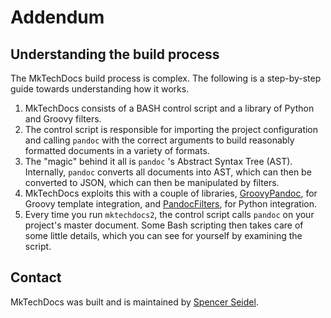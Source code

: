 # Addendum


## Understanding the build process

The MkTechDocs build process is complex. The following is a step-by-step guide towards understanding how it works.

1. MkTechDocs consists of a BASH control script and a library of Python and Groovy filters.
1. The control script is responsible for importing the project configuration and calling `pandoc` with the correct arguments to build reasonably formatted documents in a variety of formats.
1. The "magic" behind it all is `pandoc` 's Abstract Syntax Tree (AST). Internally, `pandoc` converts all documents into AST, which can then be converted to JSON, which can then be manipulated by filters.
1. MkTechDocs exploits this with a couple of libraries, [GroovyPandoc](https://github.com/jsseidel/groovy-pandoc), for Groovy template integration, and [PandocFilters](https://github.com/jgm/pandocfilters), for Python integration.
1. Every time you run `mktechdocs2`, the control script calls `pandoc` on your project's master document. Some Bash scripting then takes care of some little details, which you can see for yourself by examining the script.

## Contact

MkTechDocs was built and is maintained by [Spencer Seidel](http://www.spencerseidel.com).
